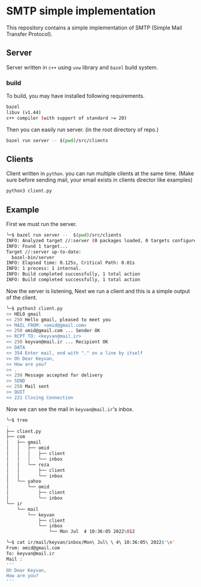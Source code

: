 # SMTP simple implementation

This repository contains a simple implementation of SMTP (Simple Mail Transfer Protocol).

## Server

Server written in `c++` using `uvw` library and `bazel` build system.

### build

To build, you may have installed following requirements.

```bash
bazel
libuv (v1.44)
c++ compiler (with support of standard >= 20)
```

Then you can easily run server. (in the root directory of repo.)

```bash
bazel run server -- $(pwd)/src/clients
```

## Clients

Client written in `python`. you can run multiple cilents at the same time. (Make sure before sending mail, your email exists in clients director like examples)

```bash
python3 client.py
```

## Example

First we must run the server.

```bash
╰─$ bazel run server --  $(pwd)/src/clients
INFO: Analyzed target //:server (0 packages loaded, 0 targets configured).
INFO: Found 1 target...
Target //:server up-to-date:
  bazel-bin/server
INFO: Elapsed time: 0.125s, Critical Path: 0.01s
INFO: 1 process: 1 internal.
INFO: Build completed successfully, 1 total action
INFO: Build completed successfully, 1 total action
```

Now the server is listening, Next we run a client and this is a simple output of the client.

```bash
╰─$ python3 client.py
>> HELO gmail
<< 250 Hello gmail, pleased to meet you
>> MAIL FROM: <omid@gmail.com>
<< 250 omid@gmail.com ... Sender OK
>> RCPT TO: <keyvan@mail.ir>
<< 250 keyvan@mail.ir ... Recipient OK
>> DATA
<< 354 Enter mail, end with "." on a line by itself
>> Oh Dear Keyvan,
>> How are you?
>> .
<< 250 Message accepted for delivery
>> SEND
<< 250 Mail sent
>> QUIT
<< 221 Closing Connection
```

Now we can see the mail in `keyvan@mail.ir`'s inbox.

```bash
╰─$ tree
.
├── client.py
├── com
│   ├── gmail
│   │   ├── omid
│   │   │   ├── client
│   │   │   └── inbox
│   │   └── reza
│   │       ├── client
│   │       └── inbox
│   └── yahoo
│       └── omid
│           ├── client
│           └── inbox
└── ir
    └── mail
        └── keyvan
            ├── client
            └── inbox
                └── Mon Jul  4 10:36:05 2022\012
```

```bash
╰─$ cat ir/mail/keyvan/inbox/Mon\ Jul\ \ 4\ 10:36:05\ 2022$'\n'
From: omid@gmail.com
To: keyvan@mail.ir
Mail :
'''
Oh Dear Keyvan,
How are you?
'''
```
